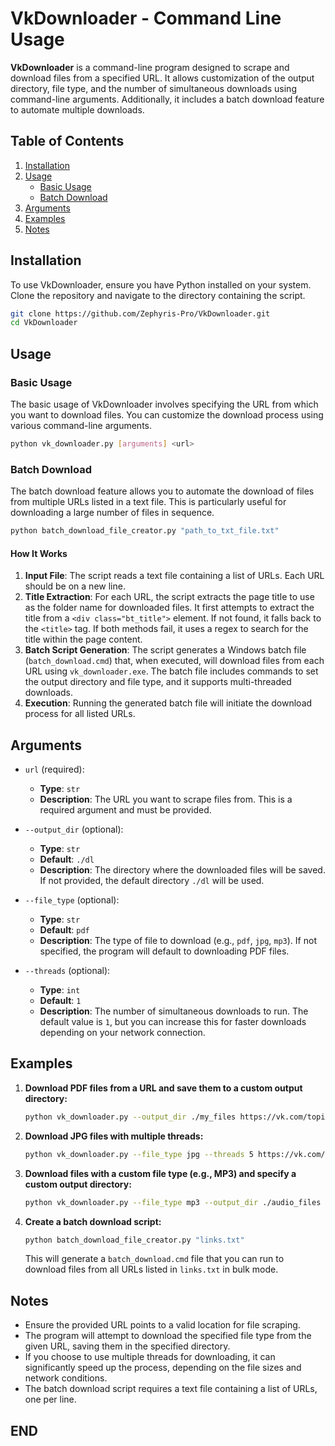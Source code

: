 # VkDownloader - Command Line Usage

**VkDownloader** is a command-line program designed to scrape and download files from a specified URL. It allows customization of the output directory, file type, and the number of simultaneous downloads using command-line arguments. Additionally, it includes a batch download feature to automate multiple downloads.

## Table of Contents

1. [Installation](#installation)
2. [Usage](#usage)
    - [Basic Usage](#basic-usage)
    - [Batch Download](#batch-download)
3. [Arguments](#arguments)
4. [Examples](#examples)
5. [Notes](#notes)


## Installation

To use VkDownloader, ensure you have Python installed on your system. Clone the repository and navigate to the directory containing the script.

```bash
git clone https://github.com/Zephyris-Pro/VkDownloader.git
cd VkDownloader
```

## Usage

### Basic Usage

The basic usage of VkDownloader involves specifying the URL from which you want to download files. You can customize the download process using various command-line arguments.

```bash
python vk_downloader.py [arguments] <url>
```

### Batch Download

The batch download feature allows you to automate the download of files from multiple URLs listed in a text file. This is particularly useful for downloading a large number of files in sequence.

```bash
python batch_download_file_creator.py "path_to_txt_file.txt"
```

#### How It Works

1. **Input File**: The script reads a text file containing a list of URLs. Each URL should be on a new line.
2. **Title Extraction**: For each URL, the script extracts the page title to use as the folder name for downloaded files. It first attempts to extract the title from a `<div class="bt_title">` element. If not found, it falls back to the `<title>` tag. If both methods fail, it uses a regex to search for the title within the page content.
3. **Batch Script Generation**: The script generates a Windows batch file (`batch_download.cmd`) that, when executed, will download files from each URL using `vk_downloader.exe`. The batch file includes commands to set the output directory and file type, and it supports multi-threaded downloads.
4. **Execution**: Running the generated batch file will initiate the download process for all listed URLs.

## Arguments

- `url` (required):
  - **Type**: `str`
  - **Description**: The URL you want to scrape files from. This is a required argument and must be provided.

- `--output_dir` (optional):
  - **Type**: `str`
  - **Default**: `./dl`
  - **Description**: The directory where the downloaded files will be saved. If not provided, the default directory `./dl` will be used.

- `--file_type` (optional):
  - **Type**: `str`
  - **Default**: `pdf`
  - **Description**: The type of file to download (e.g., `pdf`, `jpg`, `mp3`). If not specified, the program will default to downloading PDF files.

- `--threads` (optional):
  - **Type**: `int`
  - **Default**: `1`
  - **Description**: The number of simultaneous downloads to run. The default value is `1`, but you can increase this for faster downloads depending on your network connection.

## Examples

1. **Download PDF files from a URL and save them to a custom output directory:**

   ```bash
   python vk_downloader.py --output_dir ./my_files https://vk.com/topic-........._........
   ```

2. **Download JPG files with multiple threads:**

   ```bash
   python vk_downloader.py --file_type jpg --threads 5 https://vk.com/topic-........._........
   ```

3. **Download files with a custom file type (e.g., MP3) and specify a custom output directory:**

   ```bash
   python vk_downloader.py --file_type mp3 --output_dir ./audio_files https://vk.com/topic-........._........
   ```

4. **Create a batch download script:**

   ```bash
   python batch_download_file_creator.py "links.txt"
   ```

   This will generate a `batch_download.cmd` file that you can run to download files from all URLs listed in `links.txt` in bulk mode.

## Notes

- Ensure the provided URL points to a valid location for file scraping.
- The program will attempt to download the specified file type from the given URL, saving them in the specified directory.
- If you choose to use multiple threads for downloading, it can significantly speed up the process, depending on the file sizes and network conditions.
- The batch download script requires a text file containing a list of URLs, one per line.

## END
